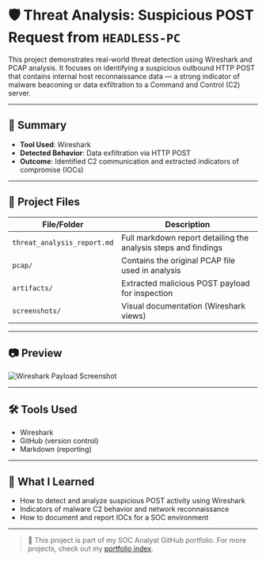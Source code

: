 # 🛡️ Threat Analysis: Suspicious POST Request from `HEADLESS-PC`

This project demonstrates real-world threat detection using Wireshark and PCAP analysis. It focuses on identifying a suspicious outbound HTTP POST that contains internal host reconnaissance data — a strong indicator of malware beaconing or data exfiltration to a Command and Control (C2) server.

---

## 📌 Summary

- **Tool Used**: Wireshark  
- **Detected Behavior**: Data exfiltration via HTTP POST  
- **Outcome**: Identified C2 communication and extracted indicators of compromise (IOCs)  

---

## 📂 Project Files

| File/Folder               | Description                                      |
|---------------------------|--------------------------------------------------|
| `threat_analysis_report.md` | Full markdown report detailing the analysis steps and findings |
| `pcap/`                   | Contains the original PCAP file used in analysis |
| `artifacts/`              | Extracted malicious POST payload for inspection  |
| `screenshots/`            | Visual documentation (Wireshark views)           |

---

## 📷 Preview

![Wireshark Payload Screenshot](screenshots/wireshark_post_payload_view.png)

---

## 🛠 Tools Used

- Wireshark  
- GitHub (version control)  
- Markdown (reporting)  

---

## 🧠 What I Learned

- How to detect and analyze suspicious POST activity using Wireshark  
- Indicators of malware C2 behavior and network reconnaissance  
- How to document and report IOCs for a SOC environment  

---

> 🧩 This project is part of my SOC Analyst GitHub portfolio. For more projects, check out my [portfolio index](../).
